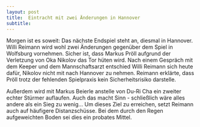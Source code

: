 ```yaml
---
layout: post
title:  Eintracht mit zwei Änderungen in Hannover
subtitle:  
---
```


Morgen ist es soweit: Das nächste Endspiel steht an, diesmal in Hannover. Willi Reimann wird wohl zwei Änderungen gegenüber dem Spiel in Wolfsburg vornehmen. Sicher ist, dass Markus Pröll aufgrund der Verletzung von Oka Nikolov das Tor hüten wird. Nach einem Gespräch mit dem Keeper und dem Mannschaftsarzt entschied Willi Reimann sich heute dafür, Nikolov nicht mit nach Hannover zu nehmen. Reimann erklärte, dass Pröll trotz der fehlenden Spielpraxis kein Sicherheitsrisiko darstelle.

Außerdem wird mit Markus Beierle anstelle von Du-Ri Cha ein zweiter echter Stürmer auflaufen. Auch das macht Sinn - schließlich wäre alles andere als ein Sieg zu wenig... Um dieses Ziel zu erreichen, setzt Reimann auch auf häufigere Distanzschüsse. Bei dem durch den Regen aufgeweichten Boden sei dies ein probates Mittel.
